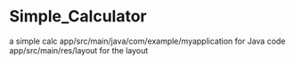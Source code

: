 # Simple_Calculator
a simple calc
app/src/main/java/com/example/myapplication for Java code
app/src/main/res/layout for the layout
